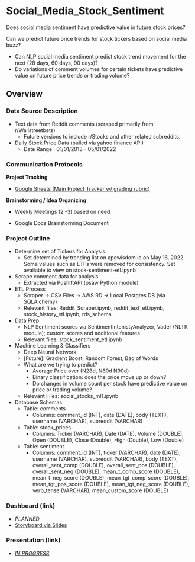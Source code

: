 # Social_Media_Stock_Sentiment
Does social media sentiment have predictive value in future stock prices?

Can we predict future price trends for stock tickers based on social media buzz?
  * Can NLP social media sentiment predict stock trend movement for the next (28 days, 60 days, 90 days)?
  * Do variations of comment volumes for certain tickets have predictive value on future price trends or trading volume?

## Overview

### Data Source Description
   * Text data from Reddit comments (scraped primarily from r/Wallstreetbets)
      * Future versions to include r/Stocks and other related subreddits.
   * Daily Stock Price Data (pulled via yahoo finance API)
      * Date Range : 01/01/2018 - 05/01/2022

### Communication Protocols

**Project Tracking**
    
*  [Google Sheets (Main Project Tracker w/ grading rubric)](https://docs.google.com/spreadsheets/d/1JCo-vFEugonDY_eLBWxoHMpitbmhl6kYNvJa8xVJeWE/edit?usp=sharing)

**Brainstorming / Idea Organizing**
   
   * Weekly Meetings (2 -3) based on need

   * Google Docs Brainstorming Document



### Project Outline
   * Determine set of Tickers for Analysis:
      * Set determined by trending list on apewisdom.io on May 16, 2022. Some values such as ETFs were removed for    consistency. Set available to view on stock-sentiment-etl.ipynb
   * Scrape comment data for analysis
      * Extracted via PushiftAPI (psaw Python module)
   * ETL Process
      * Scraper -> CSV Files -> AWS RD -> Local Postgres DB (via SQLAlchemy)
      * Relevant files: Reddit_Scraper.ipynb, reddit_text_etl.ipynb,  stock_history_etl.ipynb, rds_schema
   * Data Prep
      * NLP Sentiment scores via SentimentIntenistyAnalyzer, Vader (NLTK module); custom scores and additional features
      * Relevant files: stock_sentiment_etl.ipynb
   * Machine Learning & Classifiers
      * Deep Neural Network
      * [Future]: Gradient Boost, Random Forest, Bag of Words
      * What are we trying to predict?
          - Average Price over (N28d, N60d N90d)
          - Binary classification: does the price move up or down?
          - Do changes in volume count per stock have predictive value on price or trading volume? 
      * Relevant Files: social_stocks_ml1.ipynb
   * Database Schemas
      * Table: comments
        * Columns: comment_id (INT), date (DATE), body (TEXT), username (VARCHAR), subreddit (VARCHAR)
      * Table: stock_prices
        * Columns: Ticker (VARCHAR), Date (DATE), Volume (DOUBLE), Open (DOUBLE), Close (Double), High (Double), Low  (Double)
      * Table: sentiment
        * Columns: comment_id (INT), ticker (VARCHAR), date (DATE), username (VARCHAR), subreddit (VARCHAR), body (TEXT), overall_sent_comp (DOUBLE), overall_sent_pos (DOUBLE), overall_sent_neg (DOUBLE), mean_t_comp_score (DOUBLE), mean_t_neg_score (DOUBLE), mean_tgt_comp_score (DOUBLE), mean_tgt_pos_score (DOUBLE), mean_tgt_neg_score (DOUBLE), verb_tense (VARCHAR), mean_custom_score (DOUBLE)
  
### Dashboard (link)
   * *PLANNED*
   * [Storyboard via Slides](https://docs.google.com/presentation/d/1Xe5wgTKFCUUx9honSPuoJNbzzv6wYgwGQHg37Fkk51k/edit#slide=id.g12f93bee036_1_0)

### Presentation (link)
* [*IN PROGRESS*](https://docs.google.com/presentation/d/1Xe5wgTKFCUUx9honSPuoJNbzzv6wYgwGQHg37Fkk51k/edit?usp=sharing)
